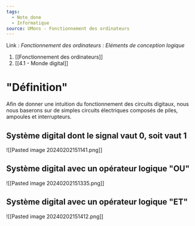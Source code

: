 ```yaml
---
tags:
  - Note_done
  - Informatique
source: UMons - Fonctionnement des ordinateurs
---
```


Link :
_Fonctionnement des ordinateurs : Eléments de conception logique_
1. [[Fonctionnement des ordinateurs]]
2. [[4.1 - Monde digital]]

# "Définition"
Afin de donner une intuition du fonctionnement des circuits digitaux, nous nous baserons sur de simples circuits électriques composés de piles, ampoules et interrupteurs.

## Système digital dont le signal vaut 0, soit vaut 1
![[Pasted image 20240202151141.png]]
## Système digital avec un opérateur logique "OU" 
![[Pasted image 20240202151335.png]]
## Système digital avec un opérateur logique "ET"
![[Pasted image 20240202151412.png]]
